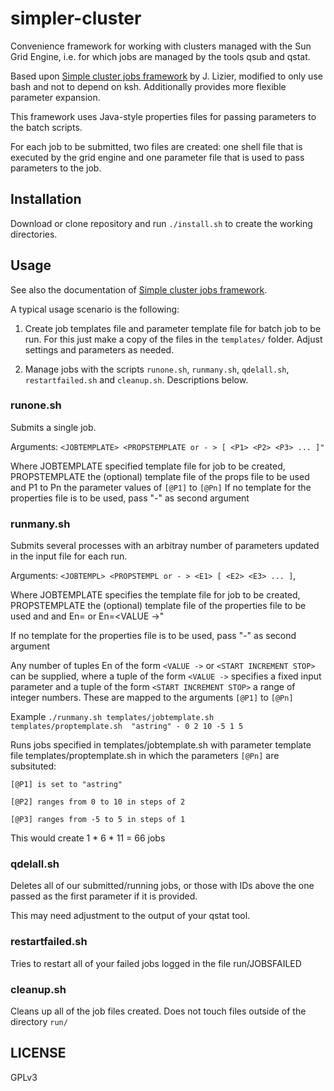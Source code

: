 simpler-cluster
===============

Convenience framework for working with clusters managed
with the Sun Grid Engine, i.e. for which jobs are managed by the tools
qsub and qstat.

Based upon [Simple cluster jobs framework](http://lizier.me/joseph/software/simplecluster/)
by J. Lizier, modified to only use bash and not to depend on ksh.
Additionally provides more flexible parameter expansion.

This framework uses Java-style properties files for passing parameters
to the batch scripts.

For each job to be submitted, two files are created: one shell file that
is executed by the grid engine and one parameter file that is used to
pass parameters to the job.

Installation
------------

Download or clone repository and run `./install.sh` to create the
working directories.


Usage
-----

See also the documentation of [Simple cluster jobs framework](http://lizier.me/joseph/software/simplecluster/).

A typical usage scenario is the following:

1. Create job templates file and parameter template file for batch job
   to be run. For this just make a copy of the files in the `templates/`
   folder. Adjust settings and parameters as needed.
   
2. Manage jobs with the scripts `runone.sh`, `runmany.sh`, `qdelall.sh`,
   `restartfailed.sh` and `cleanup.sh`. Descriptions below.
   
### runone.sh

Submits a single job.

Arguments: `<JOBTEMPLATE> <PROPSTEMPLATE or - > [ <P1> <P2> <P3> ... ]"`

Where JOBTEMPLATE specified template file for job to be created,
PROPSTEMPLATE the (optional) template file of the props file to be
used and P1 to Pn the parameter values of `[@P1]` to `[@Pn]`
If no template for the properties file is to be used, pass "-" as
second argument

### runmany.sh

Submits several processes with an arbitray number of
parameters updated in the input file for each run.

Arguments: `<JOBTEMPL> <PROPSTEMPL or - > <E1> [ <E2> <E3> ... ]`,

Where JOBTEMPLATE specifies the template file for job to be created,
PROPSTEMPLATE the (optional) template file of the properties file to
be used and and En=<START INCREMENT STOP> or En=<VALUE ->"

If no template for the properties file is to be used, pass "-" as
second argument

Any number of tuples En of the form `<VALUE ->` or
`<START INCREMENT STOP>` can be supplied,  where a tuple of the form
`<VALUE ->` specifies a fixed input parameter  and a tuple of the form
`<START INCREMENT STOP>` a range of integer numbers.
These are mapped to the arguments `[@P1]` to `[@Pn]`

Example `./runmany.sh templates/jobtemplate.sh 
                     templates/proptemplate.sh 
                     "astring" - 0 2 10 -5 1 5`

Runs jobs specified in templates/jobtemplate.sh with parameter
template file templates/proptemplate.sh in which the parameters `[@Pn]`
are subsituted:

`[@P1] is set to "astring"`

`[@P2] ranges from 0 to 10 in steps of 2`

`[@P3] ranges from -5 to 5 in steps of 1`
 
This would create  1 * 6 * 11 = 66 jobs

### qdelall.sh

Deletes all of our submitted/running jobs, or those with IDs above 
the one passed as the first parameter if it is provided.

This may need adjustment to the output of your qstat tool.

### restartfailed.sh

Tries to restart all of your failed jobs logged in the file 
run/JOBSFAILED

### cleanup.sh

Cleans up all of the job files created. Does not touch files
outside of the directory `run/`


LICENSE
-------

GPLv3

